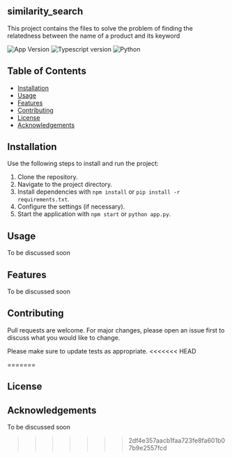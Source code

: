 ## similarity_search

This project contains the files to solve the problem of finding the relatedness between the name of a product and its keyword

![App Version](https://img.shields.io/badge/version-0.0.1-green.svg)
![Typescript version](https://img.shields.io/badge/typescript-4.7.4-blue.svg)
![Python](https://img.shields.io/badge/python-v3.11-blue.svg)

## Table of Contents

- [Installation](#installation)
- [Usage](#usage)
- [Features](#features)
- [Contributing](#contributing)
- [License](#license)
- [Acknowledgements](#acknowledgements)


## Installation

Use the following steps to install and run the project:

1. Clone the repository.
2. Navigate to the project directory.
3. Install dependencies with `npm install` or `pip install -r requirements.txt`.
4. Configure the settings (if necessary).
5. Start the application with `npm start` or `python app.py`.

## Usage 
To be discussed soon 

## Features
To be discussed soon 


## Contributing

Pull requests are welcome. For major changes, please open an issue first
to discuss what you would like to change.

Please make sure to update tests as appropriate.
<<<<<<< HEAD


=======

## License 

## Acknowledgements 
To be discussed soon 

>>>>>>> 2df4e357aacb1faa723fe8fa601b07b9e2557fcd

[def]: https://img.shields.io/badge/express-4.18.1-black
